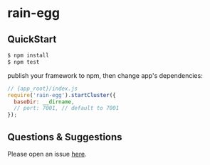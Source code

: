 # rain-egg



## QuickStart

```bash
$ npm install
$ npm test
```

publish your framework to npm, then change app's dependencies:

```js
// {app_root}/index.js
require('rain-egg').startCluster({
  baseDir: __dirname,
  // port: 7001, // default to 7001
});

```

## Questions & Suggestions

Please open an issue [here](https://github.com/eggjs/egg/issues).

